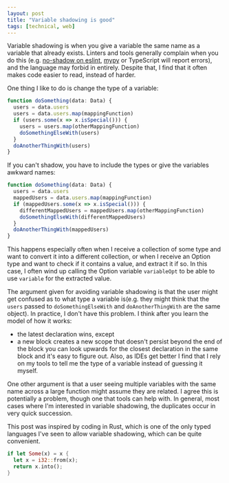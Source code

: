 ```yaml
---
layout: post
title: "Variable shadowing is good"
tags: [technical, web]
---
```


Variable shadowing is when you give a variable the same name as a variable that already exists. Linters and tools generally complain when you do this (e.g. [no-shadow on eslint](https://eslint.org/docs/latest/rules/no-shadow), [mypy](http://mypy-lang.org/) or TypeScript will report errors), and the language may forbid in entirely. Despite that, I find that it often makes code easier to read, instead of harder.

One thing I like to do is change the type of a variable:
```ts
function doSomething(data: Data) {
  users = data.users
  users = data.users.map(mappingFunction)
  if (users.some(x => x.isSpecial())) {
    users = users.map(otherMappingFunction)
    doSomethingElseWith(users)
  }
  doAnotherThingWith(users)
}
```

If you can't shadow, you have to include the types or give the variables awkward names:
```ts
function doSomething(data: Data) {
  users = data.users
  mappedUsers = data.users.map(mappingFunction)
  if (mappedUsers.some(x => x.isSpecial())) {
    differentMappedUsers = mappedUsers.map(otherMappingFunction)
    doSomethingElseWith(differentMappedUsers)
  }
  doAnotherThingWith(mappedUsers)
}
```

This happens especially often when I receive a collection of some type and want to convert it into a different collection, or when I receive an Option type and want to check if it contains a value, and extract it if so. In this case, I often wind up calling the Option variable `variableOpt` to be able to use `variable` for the extracted value.

The argument given for avoiding variable shadowing is that the user might get confused as to what type a variable is(e.g. they might think that the `users` passed to `doSomethingElseWith` and `doAnotherThingWith` are the same object).  In practice, I don't have this problem. I think after you learn the model of how it works:
* the latest declaration wins, except
* a new block creates a new scope that doesn't persist beyond the end of the block
you can look upwards for the closest declaration in the same block and it's easy to figure out. Also, as IDEs get better I find that I rely on my tools to tell me the type of a variable instead of guessing it myself.

One other argument is that a user seeing multiple variables with the same name across a large function might assume they are related. I agree this is potentially a problem, though one that tools can help with. In general, most cases where I'm interested in variable shadowing, the duplicates occur in very quick succession.

This post was inspired by coding in Rust, which is one of the only typed languages I've seen to allow variable shadowing, which can be quite convenient.
```rust
if let Some(x) = x {
  let x = i32::from(x);
  return x.into();
}
```
